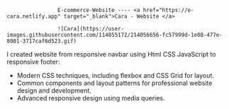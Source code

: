                     E-commerce-Website ---- <a href="https://e-cara.netlify.app" target="_blank">Cara - Website </a>

                    ![Cara](https://user-images.githubusercontent.com/114855172/214056656-fc57999d-1e08-477e-8001-3717caf6d523.gif)




I created website from responsive navbar using Html CSS JavaScript to responsive footer: 
- Modern CSS techniques, including flexbox and CSS Grid for layout.
- Common components and layout patterns for professional website design and development.
- Advanced responsive design using media queries.

